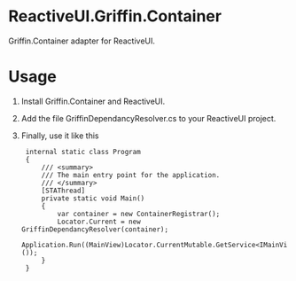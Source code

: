 # ReactiveUI.Griffin.Container

Griffin.Container adapter for ReactiveUI.

# Usage

1. Install Griffin.Container and ReactiveUI.

2. Add the file GriffinDependancyResolver.cs to your ReactiveUI project.

3. Finally, use it like this
    
        internal static class Program
        {
            /// <summary>
            /// The main entry point for the application.
            /// </summary>
            [STAThread]
            private static void Main()
            {
                var container = new ContainerRegistrar();
                Locator.Current = new GriffinDependancyResolver(container);
                Application.Run((MainView)Locator.CurrentMutable.GetService<IMainView>());
            }
        }
